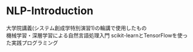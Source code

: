 # NLP-Introduction
大学院講義(システム創成学特別演習1)の輪講で使用したもの  
機械学習・深層学習による自然言語処理入門 scikit-learnとTensorFlowを使った実践プログラミング
